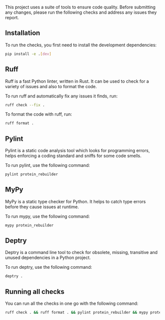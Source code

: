 This project uses a suite of tools to ensure code quality. Before submitting any changes, please run the following checks and address any issues they report.

## Installation

To run the checks, you first need to install the development dependencies:

```bash
pip install -e .[dev]
```

## Ruff

Ruff is a fast Python linter, written in Rust. It can be used to check for a variety of issues and also to format the code.

To run ruff and automatically fix any issues it finds, run:

```bash
ruff check --fix .
```

To format the code with ruff, run:

```bash
ruff format .
```

## Pylint

Pylint is a static code analysis tool which looks for programming errors, helps enforcing a coding standard and sniffs for some code smells.

To run pylint, use the following command:

```bash
pylint protein_rebuilder
```

## MyPy

MyPy is a static type checker for Python. It helps to catch type errors before they cause issues at runtime.

To run mypy, use the following command:

```bash
mypy protein_rebuilder
```

## Deptry

Deptry is a command line tool to check for obsolete, missing, transitive and unused dependencies in a Python project.

To run deptry, use the following command:

```bash
deptry .
```

## Running all checks

You can run all the checks in one go with the following command:

```bash
ruff check . && ruff format . && pylint protein_rebuilder && mypy protein_rebuilder && deptry .
```
